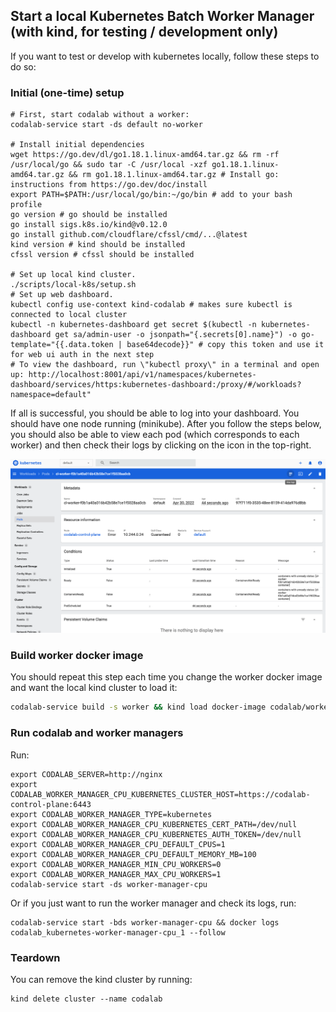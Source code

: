 
## Start a local Kubernetes Batch Worker Manager (with kind, for testing / development only)

If you want to test or develop with kubernetes locally, follow these steps to do so:

### Initial (one-time) setup

```
# First, start codalab without a worker:
codalab-service start -ds default no-worker

# Install initial dependencies
wget https://go.dev/dl/go1.18.1.linux-amd64.tar.gz && rm -rf /usr/local/go && sudo tar -C /usr/local -xzf go1.18.1.linux-amd64.tar.gz && rm go1.18.1.linux-amd64.tar.gz # Install go: instructions from https://go.dev/doc/install
export PATH=$PATH:/usr/local/go/bin:~/go/bin # add to your bash profile
go version # go should be installed
go install sigs.k8s.io/kind@v0.12.0
go install github.com/cloudflare/cfssl/cmd/...@latest
kind version # kind should be installed
cfssl version # cfssl should be installed

# Set up local kind cluster.
./scripts/local-k8s/setup.sh
# Set up web dashboard.
kubectl config use-context kind-codalab # makes sure kubectl is connected to local cluster
kubectl -n kubernetes-dashboard get secret $(kubectl -n kubernetes-dashboard get sa/admin-user -o jsonpath="{.secrets[0].name}") -o go-template="{{.data.token | base64decode}}" # copy this token and use it for web ui auth in the next step
# To view the dashboard, run \"kubectl proxy\" in a terminal and open up: http://localhost:8001/api/v1/namespaces/kubernetes-dashboard/services/https:kubernetes-dashboard:/proxy/#/workloads?namespace=default"
```

If all is successful, you should be able to log into your dashboard. You should have one node running (minikube). After you follow the steps below, you should also be able to view each pod (which corresponds to each worker) and then check their logs by clicking on the icon in the top-right.

![Local Kubernetes Dashboard](./images/local-k8s-dashboard.png)

### Build worker docker image

You should repeat this step each time you change the worker docker image and want the local kind cluster to load it:

```bash
codalab-service build -s worker && kind load docker-image codalab/worker:k8s_runtime --name codalab # replace k8s-runtime with your branch name (replace - with _)
```

### Run codalab and worker managers

Run:

```
export CODALAB_SERVER=http://nginx
export CODALAB_WORKER_MANAGER_CPU_KUBERNETES_CLUSTER_HOST=https://codalab-control-plane:6443
export CODALAB_WORKER_MANAGER_TYPE=kubernetes
export CODALAB_WORKER_MANAGER_CPU_KUBERNETES_CERT_PATH=/dev/null
export CODALAB_WORKER_MANAGER_CPU_KUBERNETES_AUTH_TOKEN=/dev/null
export CODALAB_WORKER_MANAGER_CPU_DEFAULT_CPUS=1
export CODALAB_WORKER_MANAGER_CPU_DEFAULT_MEMORY_MB=100
export CODALAB_WORKER_MANAGER_MIN_CPU_WORKERS=0
export CODALAB_WORKER_MANAGER_MAX_CPU_WORKERS=1
codalab-service start -ds worker-manager-cpu
```

Or if you just want to run the worker manager and check its logs, run:
```
codalab-service start -bds worker-manager-cpu && docker logs codalab_kubernetes-worker-manager-cpu_1 --follow
```

### Teardown

You can remove the kind cluster by running:

```
kind delete cluster --name codalab
```
